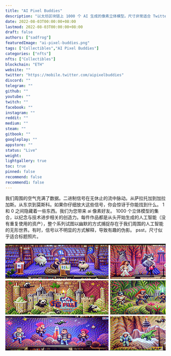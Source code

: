 ```yaml
---
title: "AI Pixel Buddies"
description: "以太坊区块链上 1000 个 AI 生成的像素立体模型。尺寸非常适合 Twitter 标题。"
date: 2022-08-03T00:00:00+08:00
lastmod: 2022-08-03T00:00:00+08:00
draft: false
authors: ["sadfrog"]
featuredImage: "ai-pixel-buddies.png"
tags: ["Collectibles","AI Pixel Buddies"]
categories: ["nfts"]
nfts: ["Collectibles"]
blockchain: "ETH"
website: ""
twitter: "https://mobile.twitter.com/aipixelbuddies"
discord: ""
telegram: ""
github: ""
youtube: ""
twitch: ""
facebook: ""
instagram: ""
reddit: ""
medium: ""
steam: ""
gitbook: ""
googleplay: ""
appstore: ""
status: "Live"
weight: 
lightgallery: true
toc: true
pinned: false
recommend: false
recommend1: false
---
```

<p>我们周围的空气充满了数据。二进制信号在无休止的流中脉动。从萨拉托加到加拉加斯。从东京到莫斯科。如果你仔细放大这些信号，你会惊讶于你能找到什么。 1 和 0 之间隐藏着一些东西。我们为您带来 ai 像素好友。 1000 个立体模型的集合，以纪念与技术进步相关的创造力。每件作品都是从头开始生成的人工智能（没有重复使用的资产），整个系列试图以幽默的方式捕捉存在于我们周围的人工智能的无形世界。有时，信号以不明显的方式解释，导致有趣的伪影。 psst，尺寸似乎适合标题照片。
</p>



![sadfrog](sadfrog.png)